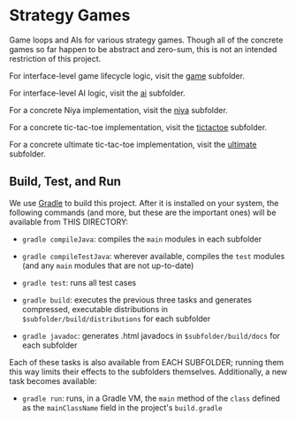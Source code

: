 # Strategy Games

Game loops and AIs for various strategy games. Though all of the concrete games
so far happen to be abstract and zero-sum, this is not an intended restriction
of this project.

For interface-level game lifecycle logic, visit the [game](./game) subfolder.

For interface-level AI logic, visit the [ai](./ai) subfolder.

For a concrete Niya implementation, visit the [niya](./niya) subfolder.

For a concrete tic-tac-toe implementation, visit the [tictactoe](./tictactoe)
subfolder.

For a concrete ultimate tic-tac-toe implementation, visit the
[ultimate](./ultimate) subfolder.

## Build, Test, and Run

We use [Gradle](https://gradle.org/install/) to build this project. After it is
installed on your system, the following commands (and more, but these are the
important ones) will be available from THIS DIRECTORY:

- `gradle compileJava`: compiles the `main` modules in each subfolder

- `gradle compileTestJava`: wherever available, compiles the `test` modules (and
any `main` modules that are not up-to-date)

- `gradle test`: runs all test cases

- `gradle build`: executes the previous three tasks and generates compressed,
executable distributions in `$subfolder/build/distributions` for each subfolder

- `gradle javadoc`: generates .html javadocs in `$subfolder/build/docs` for each
subfolder

Each of these tasks is also available from EACH SUBFOLDER; running them this way
limits their effects to the subfolders themselves. Additionally, a new task
becomes available:

- `gradle run`: runs, in a Gradle VM, the `main` method of the `class` defined
as the `mainClassName` field in the project's `build.gradle`
